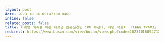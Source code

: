 ```yaml
---
layout: post
date: 2023-10-16 09:47:00-0400
inline: false
related_posts: false
title: 시계열 예측을 위한 새로운 인공신경망 CRU 부산대, 저명 학술지 『IEEE TPAMI』 논문 게재
redirect: https://www.busan.com/view/busan/view.php?code=2023101609471286993
---
```

